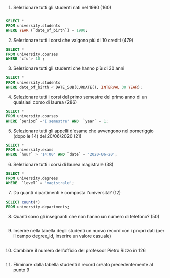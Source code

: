 1. Selezionare tutti gli studenti nati nel 1990 (160)

```sql

SELECT *
FROM university.students
WHERE YEAR (`date_of_birth`) = 1990;

```

2. Selezionare tutti i corsi che valgono più di 10 crediti (479)

```sql
SELECT *
FROM university.courses
WHERE `cfu`> 10 ;

```

3. Selezionare tutti gli studenti che hanno più di 30 anni

```sql
SELECT *
FROM university.students
WHERE date_of_birth < DATE_SUB(CURDATE(), INTERVAL 30 YEAR);
```

4. Selezionare tutti i corsi del primo semestre del primo anno di un qualsiasi corso di
   laurea (286)

```sql
SELECT *
FROM university.courses
WHERE `period` ='I semestre' AND  `year` = 1;

```

5. Selezionare tutti gli appelli d'esame che avvengono nel pomeriggio (dopo le 14) del
   20/06/2020 (21)

```sql
SELECT *
FROM university.exams
WHERE `hour` > '14:00' AND `date` = '2020-06-20';
```

6. Selezionare tutti i corsi di laurea magistrale (38)

```sql
SELECT *
FROM university.degrees
WHERE  `level` = 'magistrale';

```

7. Da quanti dipartimenti è composta l'università? (12)

```sql
SELECT count(*)
FROM university.departments;
```

8. Quanti sono gli insegnanti che non hanno un numero di telefono? (50)

```sql

```

9. Inserire nella tabella degli studenti un nuovo record con i propri dati (per il campo
   degree_id, inserire un valore casuale)

```sql

```

10. Cambiare il numero dell’ufficio del professor Pietro Rizzo in 126

```sql

```

11. Eliminare dalla tabella studenti il record creato precedentemente al punto 9

```sql

```

